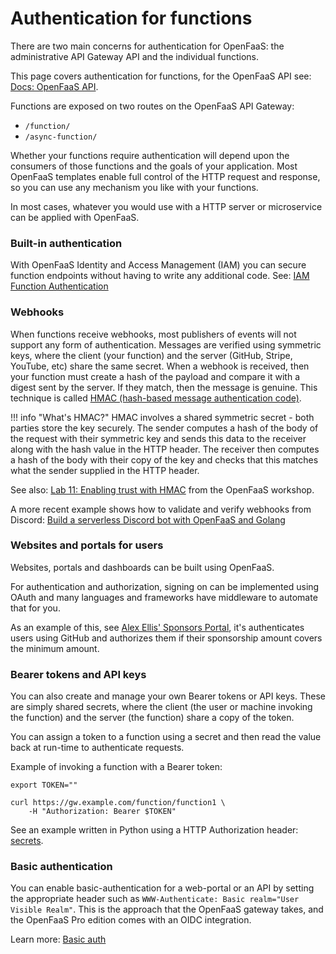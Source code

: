 # Authentication for functions

There are two main concerns for authentication for OpenFaaS: the administrative API Gateway API and the individual functions.

This page covers authentication for functions, for the OpenFaaS API see: [Docs: OpenFaaS API](/reference/rest-api/).

Functions are exposed on two routes on the OpenFaaS API Gateway:

* `/function/`
* `/async-function/`

Whether your functions require authentication will depend upon the consumers of those functions and the goals of your application. Most OpenFaaS templates enable full control of the HTTP request and response, so you can use any mechanism you like with your functions.

In most cases, whatever you would use with a HTTP server or microservice can be applied with OpenFaaS.

### Built-in authentication

With OpenFaaS Identity and Access Management (IAM) you can secure function endpoints without having to write any additional code. See: [IAM Function Authentication](/openfaas-pro/iam/function-authentication/)

### Webhooks

When functions receive webhooks, most publishers of events will not support any form of authentication. Messages are verified using symmetric keys, where the client (your function) and the server (GitHub, Stripe, YouTube, etc) share the same secret. When a webhook is received, then your function must create a hash of the payload and compare it with a digest sent by the server. If they match, then the message is genuine. This technique is called [HMAC (hash-based message authentication code)](https://en.wikipedia.org/wiki/HMAC).

!!! info "What's HMAC?"
    HMAC involves a shared symmetric secret - both parties store the key securely. The sender computes a hash of the body of the request with their symmetric key and sends this data to the receiver along with the hash value in the HTTP header. The receiver then computes a hash of the body with their copy of the key and checks that this matches what the sender supplied in the HTTP header.

See also: [Lab 11: Enabling trust with HMAC](https://github.com/openfaas/workshop/blob/master/lab11.md) from the OpenFaaS workshop.

A more recent example shows how to validate and verify webhooks from Discord: [Build a serverless Discord bot with OpenFaaS and Golang](https://www.openfaas.com/blog/build-a-serverless-discord-bot/) 

### Websites and portals for users

Websites, portals and dashboards can be built using OpenFaaS.

For authentication and authorization, signing on can be implemented using OAuth and many languages and frameworks have middleware to automate that for you.

As an example of this, see [Alex Ellis' Sponsors Portal](https://insiders.alexellis.io/), it's authenticates users using GitHub and authorizes them if their sponsorship amount covers the minimum amount.

### Bearer tokens and API keys

You can also create and manage your own Bearer tokens or API keys. These are simply shared secrets, where the client (the user or machine invoking the function) and the server (the function) share a copy of the token.

You can assign a token to a function using a secret and then read the value back at run-time to authenticate requests.

Example of invoking a function with a Bearer token:

```
export TOKEN=""

curl https://gw.example.com/function/function1 \
    -H "Authorization: Bearer $TOKEN"
```

See an example written in Python using a HTTP Authorization header: [secrets](/reference/secrets).

### Basic authentication

You can enable basic-authentication for a web-portal or an API by setting the appropriate header such as `WWW-Authenticate: Basic realm="User Visible Realm"`. This is the approach that the OpenFaaS gateway takes, and the OpenFaaS Pro edition comes with an OIDC integration.

Learn more: [Basic auth](https://en.wikipedia.org/wiki/Basic_access_authentication)
